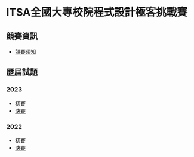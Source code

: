 ﻿# ITSA全國大專校院程式設計極客挑戰賽

## 競賽資訊

- [競賽須知](https://www.itsa.org.tw/itsacontest/2024/role.php)

## 歷屆試題

### 2023
- [初賽](./2023/決賽/2023年ITSA全國大專校院程式設計極客挑戰賽-資訊系統與網頁設計應用組(決賽試題).pdf)
- [決賽](./2023/初賽/2023年ITSA全國大專校院程式設計極客挑戰賽-資訊系統與網頁設計應用組(初賽試題).pdf)

### 2022

- [初賽](./2022/初賽/2022年ITSA全國大專校院程式設計極客挑戰賽-資訊系統與網頁設計應用組(初賽試題).pdf)
- [決賽](./2022/決賽/2022年ITSA全國大專校院程式設計極客挑戰賽-資訊系統與網頁設計應用組(決賽試題).pdf)

